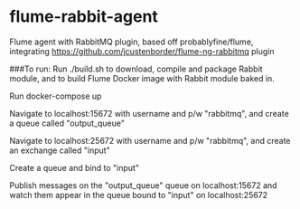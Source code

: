 # flume-rabbit-agent
Flume agent with RabbitMQ plugin, based off probablyfine/flume, integrating https://github.com/jcustenborder/flume-ng-rabbitmq plugin

###To run:
Run ./build.sh to download, compile and package Rabbit module, and to build Flume Docker image with Rabbit module baked in.

Run docker-compose up

Navigate to localhost:15672 with username and p/w "rabbitmq", and create a queue called "output_queue"

Navigate to localhost:25672 with username and p/w "rabbitmq", and create an exchange called "input"

Create a queue and bind to "input"


Publish messages on the "output_queue" queue on localhost:15672 and watch them appear in the queue bound to "input" on localhost:25672